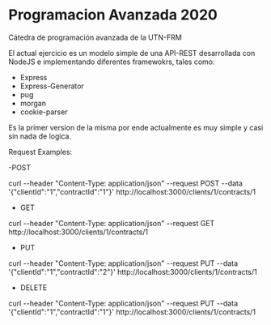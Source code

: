 # Programacion Avanzada 2020

Cátedra de programación avanzada de la UTN-FRM

El actual ejercicio es un modelo simple de una API-REST desarrollada con NodeJS e implementando diferentes framewokrs, tales como:
- Express
- Express-Generator
- pug
- morgan
- cookie-parser

Es la primer version de la misma por ende actualmente es muy simple y casi sin nada de logica.

Request Examples:

-POST

curl --header "Content-Type: application/json"   --request POST --data '{"clientId":"1","contractId":"1"}' http://localhost:3000/clients/1/contracts/1

- GET

curl --header "Content-Type: application/json"   --request GET  http://localhost:3000/clients/1/contracts/1
   
- PUT

curl --header "Content-Type: application/json"   --request PUT --data '{"clientId":"1","contractId":"2"}' http://localhost:3000/clients/1/contracts/1

- DELETE

curl --header "Content-Type: application/json"   --request PUT --data '{"clientId":"1","contractId":"1"}' http://localhost:3000/clients/1/contracts/1
